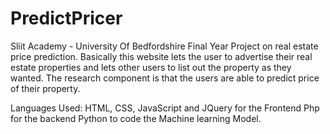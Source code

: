 # PredictPricer
Sliit Academy - University Of Bedfordshire
Final Year Project on real estate price prediction.
Basically this website lets the user to advertise their real estate properties and lets other users to list out the property as they wanted.
The research component is that the users are able to predict price of their property.

Languages Used: 
HTML, CSS, JavaScript and JQuery for the Frontend
Php for the backend
Python to code the Machine learning Model.
